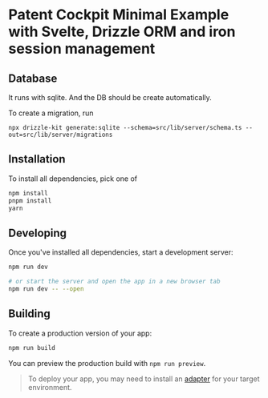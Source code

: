 # Patent Cockpit Minimal Example with Svelte, Drizzle ORM and iron session management

## Database

It runs with sqlite. And the DB should be create automatically.

To create a migration, run

```
npx drizzle-kit generate:sqlite --schema=src/lib/server/schema.ts --out=src/lib/server/migrations
```


## Installation

To install all dependencies, pick one of 
```bash
npm install
pnpm install
yarn
```

## Developing

Once you've installed all dependencies, start a development server:

```bash
npm run dev

# or start the server and open the app in a new browser tab
npm run dev -- --open
```

## Building

To create a production version of your app:

```bash
npm run build
```

You can preview the production build with `npm run preview`.

> To deploy your app, you may need to install an [adapter](https://kit.svelte.dev/docs/adapters) for your target environment.
